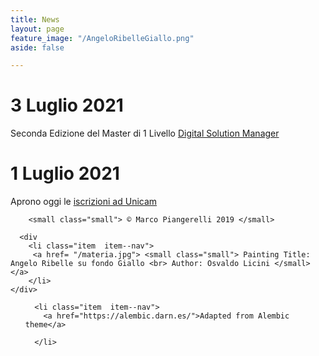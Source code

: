 ```yaml
---
title: News
layout: page
feature_image: "/AngeloRibelleGiallo.png"
aside: false

---
```


# 3 Luglio 2021 <br>
Seconda Edizione del Master di 1 Livello [Digital Solution Manager](https://digitalsolutionsmanager.unicam.it/index.html)


# 1 Luglio 2021 <br>
Aprono oggi le [iscrizioni ad Unicam](http://www.unicam.it/pressroom/notizie/aperte-le-iscrizioni-ad-unicam-lanno-accademico-2021-22)



<footer class="footer">
  <div class="container">
    <div class="copyright  typeset">
      
        <small class="small"> © Marco Piangerelli 2019 </small>
   </div>
      
      <div
        <li class="item  item--nav">
         <a href= "/materia.jpg"> <small class="small"> Painting Title: Angelo Ribelle su fondo Giallo <br> Author: Osvaldo Licini </small> </a>
        </li>
    </div>
          
       
    

    
<nav class="nav  nav--footer">
  <ul class="list list--nav">
    

      

      <li class="item  item--nav">
        <a href="https://alembic.darn.es/">Adapted from Alembic theme</a>
        
      </li>
    
  </ul>
</nav>


  </div>
</footer>

